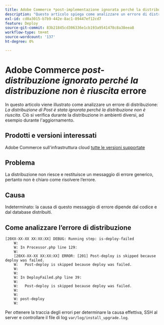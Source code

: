 ```yaml
---
title: Adobe Commerce *post-implementazione ignorata perché la distribuzione non è riuscita* errore
description: "Questo articolo spiega come analizzare un errore di distribuzione: *La distribuzione di Post viene ignorata perché la distribuzione non è riuscita*"
exl-id: cd0a3015-b7b9-442e-8ac1-89447ef12cd7
feature: Deploy
source-git-commit: 83b21845cd306336e1cb193a9541478c8a38eea8
workflow-type: tm+mt
source-wordcount: '137'
ht-degree: 0%

---
```


# Adobe Commerce *post-distribuzione ignorato perché la distribuzione non è riuscita* errore

In questo articolo viene illustrato come analizzare un errore di distribuzione: *La distribuzione di Post è stata ignorata perché la distribuzione non è riuscita*. Ciò si verifica durante la distribuzione in ambienti diversi, ad esempio durante l&#39;aggiornamento.

## Prodotti e versioni interessati

Adobe Commerce sull&#39;infrastruttura cloud [tutte le versioni supportate](https://www.adobe.com/content/dam/cc/en/legal/terms/enterprise/pdfs/Adobe-Commerce-Software-Lifecycle-Policy.pdf)

## Problema

La distribuzione non riesce e restituisce un messaggio di errore generico, pertanto non è chiaro come risolvere l’errore.

## Causa

Indeterminato: la causa di questo messaggio di errore dipende dal codice e dal database distribuiti.

## Come analizzare l’errore di distribuzione

```
[20XX-XX-XX XX:XX:XX] DEBUG: Running step: is-deploy-failed
    W:
    W: In Processor.php line 129:
    W:
    [20XX-XX-XX XX:XX:XX] ERROR: [201] Post-deploy is skipped because deploy was failed.
    W:   Post-deploy is skipped because deploy was failed.
    W:
    W:
    W: In DeployFailed.php line 39:
    W:
    W:   Post-deploy is skipped because deploy was failed.
    W:
    W:
    W: post-deploy
    W:
```

Per ottenere la traccia degli errori per determinare la causa effettiva, SSH al server e controllare il file di log `var/log/install_upgrade.log`.
